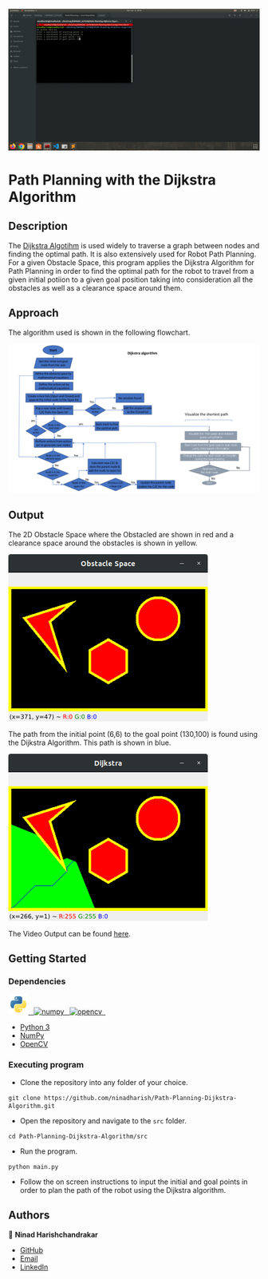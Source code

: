 ![alt text](/output/output.gif)

# Path Planning with the Dijkstra Algorithm

## Description

The [Dijkstra Algotihm](https://en.wikipedia.org/wiki/Dijkstra%27s_algorithm) is used widely to traverse a graph between nodes and finding the optimal path. It is also extensively used for Robot Path Planning. For a given Obstacle Space, this program applies the Dijkstra Algorithm for Path Planning in order to find the optimal path for the robot to travel from a given initial potiion to a given goal position taking into consideration all the obstacles as well as a clearance space around them.

## Approach

The algorithm used is shown in the following flowchart.

![alt text](/output/flo.png)

## Output

The 2D Obstacle Space where the Obstacled are shown in red and a clearance space around the obstacles is shown in yellow.

![alt text](/output/output1.png)

The path from the initial point (6,6) to the goal point (130,100) is found using the Dijkstra Algorithm. This path is shown in blue.

![alt text](/output/output2.png)


The Video Output can be found [here](https://drive.google.com/file/d/1oppuylvXl61TDRY4Bmon5KPglXFWiiMg/view?usp=sharing).


## Getting Started

### Dependencies

<p align="left"> 
<a href="https://www.python.org" target="_blank" rel="noreferrer"> <img src="https://raw.githubusercontent.com/devicons/devicon/master/icons/python/python-original.svg" alt="python" width="40" height="40"/>&ensp; </a>
<a href="https://numpy.org/" target="_blank" rel="noreferrer"> <img src="https://commons.wikimedia.org/wiki/File:NumPy_logo_2020.svg" alt="numpy" width="40" height="40"/>&ensp; </a>
<a href="https://opencv.org/" target="_blank" rel="noreferrer"> <img src="https://avatars.githubusercontent.com/u/5009934?v=4&s=400" alt="opencv" width="40" height="40"/>&ensp; </a>

* [Python 3](https://www.python.org/)
* [NumPy](https://numpy.org/)
* [OpenCV](https://opencv.org/)


### Executing program

* Clone the repository into any folder of your choice.
```
git clone https://github.com/ninadharish/Path-Planning-Dijkstra-Algorithm.git
```

* Open the repository and navigate to the `src` folder.
```
cd Path-Planning-Dijkstra-Algorithm/src
```

* Run the program.
```
python main.py
```

* Follow the on screen instructions to input the initial and goal points in order to plan the path of the robot using the Dijkstra algorithm.


## Authors

👤 **Ninad Harishchandrakar**

* [GitHub](https://github.com/ninadharish)
* [Email](ninad.harish@gmail.com)
* [LinkedIn](https://linkedin.com/in/ninadharish)